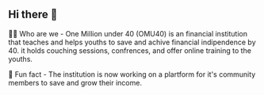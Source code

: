 ## Hi there 👋

🙋‍♀️ Who are we -  One Million under 40 (OMU40) is an financial institution that teaches and helps youths to save 
and achive financial indipendence by 40. it holds couching sessions, confrences, and offer online training to the youths.


🍿 Fun fact -  The institution is now working on a plartform for it's community members to save and grow their income.

